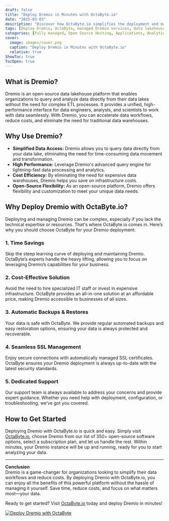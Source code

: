 ```yaml
---
draft: false
title: "Deploy Dremio in Minutes with OctaByte.io"
date: "2025-03-03"
description: "Discover how OctaByte.io simplifies the deployment and management of Dremio, the powerful open-source data lakehouse platform. Save time, reduce costs, and enjoy seamless integration with OctaByte's fully managed services."
tags: [Deploy Dremio, OctaByte, managed Dremio services, data lakehouse platform, open-source software deployment, managed IT services, Dremio benefits, OctaByte Dremio deployment, cost-effective Dremio hosting, automated Dremio backups]
categories: [Fully managed, Open Source Hosting, Applications, Analytics]
cover:
  image: images/cover.png
  caption: "Deploy Dremio in Minutes with OctaByte.io"
  relative: true
ShowToc: true
TocOpen: true
---
```



## What is Dremio?

Dremio is an open-source data lakehouse platform that enables organizations to query and analyze data directly from their data lakes without the need for complex ETL processes. It provides a unified, high-performance interface for data engineers, analysts, and scientists to work with data seamlessly. With Dremio, you can accelerate data workflows, reduce costs, and eliminate the need for traditional data warehouses.

## Why Use Dremio?

- **Simplified Data Access:** Dremio allows you to query data directly from your data lake, eliminating the need for time-consuming data movement and transformation.
- **High Performance:** Leverage Dremio's advanced query engine for lightning-fast data processing and analytics.
- **Cost Efficiency:** By eliminating the need for expensive data warehouses, Dremio helps you save on infrastructure costs.
- **Open-Source Flexibility:** As an open-source platform, Dremio offers flexibility and customization to meet your unique data needs.

## Why Deploy Dremio with OctaByte.io?

Deploying and managing Dremio can be complex, especially if you lack the technical expertise or resources. That's where OctaByte.io comes in. Here’s why you should choose OctaByte for your Dremio deployment:

### 1. **Time Savings**
Skip the steep learning curve of deploying and maintaining Dremio. OctaByte’s experts handle the heavy lifting, allowing you to focus on leveraging Dremio’s capabilities for your business.

### 2. **Cost-Effective Solution**
Avoid the need to hire specialized IT staff or invest in expensive infrastructure. OctaByte provides an all-in-one solution at an affordable price, making Dremio accessible to businesses of all sizes.

### 3. **Automatic Backups & Restores**
Your data is safe with OctaByte. We provide regular automated backups and easy restoration options, ensuring your data is always protected and recoverable.

### 4. **Seamless SSL Management**
Enjoy secure connections with automatically managed SSL certificates. OctaByte ensures your Dremio deployment is always up-to-date with the latest security standards.

### 5. **Dedicated Support**
Our support team is always available to address your concerns and provide expert guidance. Whether you need help with deployment, configuration, or troubleshooting, we’ve got you covered.

## How to Get Started

Deploying Dremio with OctaByte.io is quick and easy. Simply visit [OctaByte.io](https://octabyte.io), choose Dremio from our list of 350+ open-source software options, select a subscription plan, and let us handle the rest. Within minutes, your Dremio instance will be up and running, ready for you to start analyzing your data.

---

**Conclusion**  
Dremio is a game-changer for organizations looking to simplify their data workflows and reduce costs. By deploying Dremio with OctaByte.io, you can enjoy all the benefits of this powerful platform without the hassle of managing it yourself. Save time, reduce costs, and focus on what matters most—your data.

Ready to get started? Visit [OctaByte.io](https://octabyte.io) today and deploy Dremio in minutes!

[![Deploy Dremio with OctaByte](/images/deploy-on-octabyte.png)](https://octabyte.io/fully-managed-open-source-services/applications/analytics/dremio)